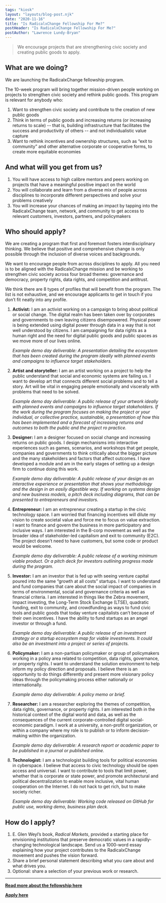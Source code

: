 ```yaml
---
tags: "kiosk"
layout: "layouts/blog-post.njk"
date: "2020-11-16"
title: "Is RadicalxChange Fellowship For Me?"
postHeader: "Is RadicalxChange Fellowship For Me?"
postAuthor: "Lawrence Lundy-Bryan"
---
```


> We encourage projects that are strengthening civic society and creating public goods to apply.

## What are we doing?

We are launching the RadicalxChange fellowship program.

The 10-week program will bring together mission-driven people working on projects to strengthen civic society and rethink public goods. This program is relevant for anybody who:

1. Want to strengthen civic society and contribute to the creation of new public goods
2. Think in terms of public goods and increasing returns (or increasing returns to scale) -- that is, building infrastructure that facilitates the success and productivity of others -- and not individualistic value capture
3. Want to rethink incentives and ownership structures, such as “exit to community” and other alternative corporate or cooperative forms, to create more equitable economies

## And what will you get from us?

1. You will have access to high calibre mentors and peers working on projects that have a meaningful positive impact on the world
2. You will collaborate and learn from a diverse mix of people across disciplines to incorporate different perspectives and solve your problems creatively
3. You will increase your chances of making an impact by tapping into the RadicalxChange team, network, and community to get access to relevant customers, investors, partners, and policymakers

## Who should apply?

We are creating a program that first and foremost fosters interdisciplinary thinking. We believe that positive and comprehensive change is only possible through the inclusion of diverse voices and backgrounds.

We want to encourage people from across disciplines to apply. All you need is to be aligned with the RadicalxChange mission and be working to strengthen civic society across four broad themes: governance and democracy, property rights, data rights, and competition and antitrust.

We think there are 8 types of profiles that will benefit from the program. The list is not exhaustive, and we encourage applicants to get in touch if you don’t fit neatly into any profile.

1. **Activist:** I am an activist working on a campaign to bring about political or social change. The digital realm has been taken over by corporates and governments to own leaving citizens disempowered. Physical power is being extended using digital power through data in a way that is not well understood by citizens. I am campaigning for data rights as a human right and the need for digital public goods and public spaces as we move more of our lives online.

   _Example demo day deliverable: A presentation detailing the ecosystem that has been created during the program ideally with planned events and campaigns to influence target stakeholders._

2. **Artist and storyteller:** I am an artist working on a project to help the public understand that social and economic systems are failing us. I want to develop art that connects different social problems and to tell a story. Art will be vital in engaging people emotionally and viscerally with problems that need to be solved.

   _Example demo day deliverable: A public release of your artwork ideally with planned events and campaigns to influence target stakeholders. If the work during the program focuses on making the project or your individual, or collective practice, sustainable, a presentation of how this has been implemented and a forecast of increasing returns and outcomes to both the public and the project ro practice._

3. **Designer:** I am a designer focused on social change and increasing returns on public goods. I design mechanisms into interactive experiences such as games, scenarios, and workshops that get people, companies and governments to think critically about the bigger picture and the many stakeholders and factors that affect outcomes. I have developed a module and am in the early stages of setting up a design firm to continue doing this work.

   _Example demo day deliverable: A public release of your design as an interactive experience or presentation that shows your methodology and the design in an easily digestible way. If working on systems design and new business models, a pitch deck including diagrams, that can be presented to entrepreneurs and investors._

4. **Entrepreneur:** I am an entrepreneur creating a startup in the civic technology space. I am worried that financing incentives will dilute my vision to create societal value and force me to focus on value extraction. I want to finance and govern the business in more participatory and inclusive ways. I am interested in the B-corp movement as well as the broader idea of stakeholder-led capitalism and exit to community (E2C). The project doesn’t need to have customers, but some code or product would be welcome.

   _Example demo day deliverable: A public release of a working minimum viable product. Or a pitch deck for investors outlining progress made during the program._

5. **Investor:** I am an investor that is fed up with seeing venture capital poured into the same “growth at all costs” startups. I want to understand and fund companies that care about the social impact of companies in terms of environmental, social and governance criteria as well as financial criteria. I am interested in things like the Zebra movement, impact investing, the Long-Term Stock Exchange (LTSE), quadratic funding, exit to community, and crowdfunding as ways to fund civic tools and public goods that today venture capitalists can’t because of their own incentives. I have the ability to fund startups as an angel investor or through a fund.

   _Example demo day deliverable: A public release of an investment strategy or a startup ecosystem map for viable investments. It could also be an investment into a project or series of projects._

6. **Policymaker:** I am a non-partisan policymaker or group of policymakers working in a policy area related to competition, data rights, governance, or property rights. I want to understand the solution environment to help inform my policy direction and proposals. I believe there is an opportunity to do things differently and present more visionary policy ideas through the policymaking process either nationally or internationally.

   _Example demo day deliverable: A policy memo or brief._

7. **Researcher:** I am a researcher exploring the themes of competition, data rights, governance, or property rights. I am interested both in the historical context of the digital world and data, as well as the consequences of the current corporate-controlled digital social-economic paradigm. I work at a university, a non-profit organization, or within a company where my role is to publish or to inform decision-making within the organization.

   _Example demo day deliverable: A research report or academic paper to be published in a journal or published online._

8. **Technologist:** I am a technologist building tools for political economies in cyberspace. I believe that access to civic technology should be open access and universal. I want to contribute to tools that limit power, whether that is corporate or state power, and promote architectural and political decentralization to enable more inclusive, vital human cooperation on the Internet. I do not hack to get rich, but to make society richer.

   _Example demo day deliverable: Working code released on GitHub for public use, working demo, business plan deck._

## How do I apply?

1. E. Glen Weyl’s book, _Radical Markets_, provided a starting place for envisioning institutions that preserve democratic values in a rapidly-changing technological landscape. Send us a 1000-word essay explaining how your project contributes to the RadicalxChange movement and pushes the vision forward.
2. Share a brief personal statement describing what you care about and what drives you.
3. Optional: share a selection of your previous work or research.

---

**[Read more about the fellowship here](https://www.radicalxchange.org/fellowship/2021/)**

**[Apply here](fellowship@radicalxchange.org)**
